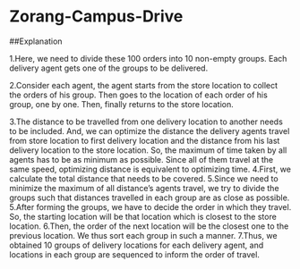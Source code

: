 # Zorang-Campus-Drive
##Explanation

1.Here, we need to divide these 100 orders into 10 non-empty groups. Each delivery agent gets one of the groups to be delivered. 

2.Consider each agent, the agent starts from the store location to collect the orders of his group. Then goes to the location of each order of his group, one by one. Then, finally returns to the store location.

3.The distance to be travelled from one delivery location to another needs to be included. And, we can optimize the distance the delivery agents travel from store location to first delivery location and the distance from his last delivery location to the store location. So, the maximum of time taken by all agents has to be as minimum as possible. Since all of them travel at the same speed, optimizing distance is equivalent to optimizing time. 
4.First, we calculate the total distance that needs to be covered. 
5.Since we need to minimize the maximum of all distance’s agents travel, we try to divide the groups such that distances travelled in each group are as close as possible. 
5.After forming the groups, we have to decide the order in which they travel. So, the starting location will be that location which is closest to the store location. 
6.Then, the order of the next location will be the closest one to the previous location. We thus sort each group in such a manner.
7.Thus, we obtained 10 groups of delivery locations for each delivery agent, and locations in each group are sequenced to inform the order of travel.


